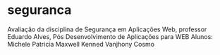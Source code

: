 # seguranca
Avaliação da disciplina de Segurança em Aplicações Web, professor Eduardo Alves, Pós Desenvolvimento de Aplicações para WEB
Alunos:
  Michele Patricia
  Maxwell Kenned
  Vanjhony Cosmo
